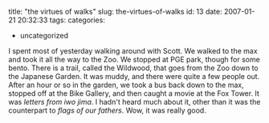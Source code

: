 title: "the virtues of walks"
slug: the-virtues-of-walks
id: 13
date: 2007-01-21 20:32:33
tags: 
categories: 
- uncategorized

I spent most of yesterday walking around with Scott.  We walked to the max and took it all the way to the Zoo. We stopped at PGE park, though for some bento. There is a trail, called the Wildwood, that goes from the Zoo down to the Japanese Garden.  It was muddy, and there were quite a few people out. After an hour or so in the garden, we took a bus back down to the max, stopped off at the Bike Gallery, and then caught a movie at the Fox Tower.  It was _letters from iwo jima_.  I hadn't heard much about it, other than it was the counterpart to _flags of our fathers_.  Wow, it was really good.
